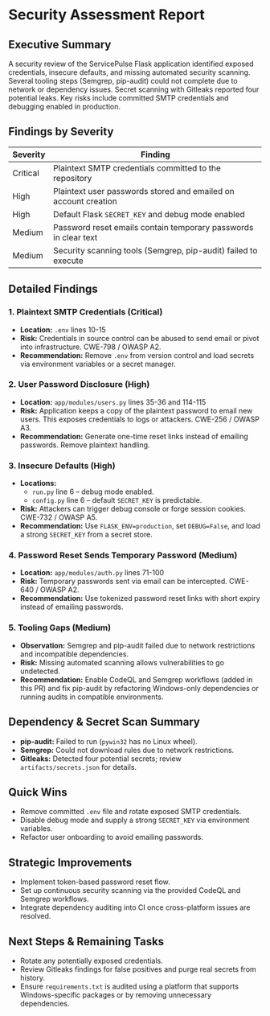 # Security Assessment Report

## Executive Summary

A security review of the ServicePulse Flask application identified exposed credentials, insecure defaults, and missing automated security scanning. Several tooling steps (Semgrep, pip-audit) could not complete due to network or dependency issues. Secret scanning with Gitleaks reported four potential leaks. Key risks include committed SMTP credentials and debugging enabled in production.

## Findings by Severity

| Severity | Finding |
|---|---|
| Critical | Plaintext SMTP credentials committed to the repository |
| High | Plaintext user passwords stored and emailed on account creation |
| High | Default Flask `SECRET_KEY` and debug mode enabled |
| Medium | Password reset emails contain temporary passwords in clear text |
| Medium | Security scanning tools (Semgrep, pip-audit) failed to execute |

## Detailed Findings

### 1. Plaintext SMTP Credentials (Critical)
- **Location:** `.env` lines 10-15
- **Risk:** Credentials in source control can be abused to send email or pivot into infrastructure. CWE-798 / OWASP A2.
- **Recommendation:** Remove `.env` from version control and load secrets via environment variables or a secret manager.

### 2. User Password Disclosure (High)
- **Location:** `app/modules/users.py` lines 35-36 and 114-115
- **Risk:** Application keeps a copy of the plaintext password to email new users. This exposes credentials to logs or attackers. CWE-256 / OWASP A3.
- **Recommendation:** Generate one-time reset links instead of emailing passwords. Remove plaintext handling.

### 3. Insecure Defaults (High)
- **Locations:**
  - `run.py` line 6 – debug mode enabled.
  - `config.py` line 6 – default `SECRET_KEY` is predictable.
- **Risk:** Attackers can trigger debug console or forge session cookies. CWE-732 / OWASP A5.
- **Recommendation:** Use `FLASK_ENV=production`, set `DEBUG=False`, and load a strong `SECRET_KEY` from a secret store.

### 4. Password Reset Sends Temporary Password (Medium)
- **Location:** `app/modules/auth.py` lines 71-100
- **Risk:** Temporary passwords sent via email can be intercepted. CWE-640 / OWASP A2.
- **Recommendation:** Use tokenized password reset links with short expiry instead of emailing passwords.

### 5. Tooling Gaps (Medium)
- **Observation:** Semgrep and pip-audit failed due to network restrictions and incompatible dependencies.
- **Risk:** Missing automated scanning allows vulnerabilities to go undetected.
- **Recommendation:** Enable CodeQL and Semgrep workflows (added in this PR) and fix pip-audit by refactoring Windows-only dependencies or running audits in compatible environments.

## Dependency & Secret Scan Summary
- **pip-audit:** Failed to run (`pywin32` has no Linux wheel).
- **Semgrep:** Could not download rules due to network restrictions.
- **Gitleaks:** Detected four potential secrets; review `artifacts/secrets.json` for details.

## Quick Wins
- Remove committed `.env` file and rotate exposed SMTP credentials.
- Disable debug mode and supply a strong `SECRET_KEY` via environment variables.
- Refactor user onboarding to avoid emailing passwords.

## Strategic Improvements
- Implement token-based password reset flow.
- Set up continuous security scanning via the provided CodeQL and Semgrep workflows.
- Integrate dependency auditing into CI once cross-platform issues are resolved.

## Next Steps & Remaining Tasks
- Rotate any potentially exposed credentials.
- Review Gitleaks findings for false positives and purge real secrets from history.
- Ensure `requirements.txt` is audited using a platform that supports Windows-specific packages or by removing unnecessary dependencies.
